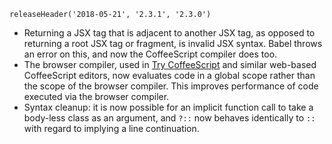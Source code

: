 ```
releaseHeader('2018-05-21', '2.3.1', '2.3.0')
```

*   Returning a JSX tag that is adjacent to another JSX tag, as opposed to returning a root JSX tag or fragment, is invalid JSX syntax. Babel throws an error on this, and now the CoffeeScript compiler does too.
*   The browser compiler, used in [Try CoffeeScript](https://coffeescript.org/#try) and similar web-based CoffeeScript editors, now evaluates code in a global scope rather than the scope of the browser compiler. This improves performance of code executed via the browser compiler.
*   Syntax cleanup: it is now possible for an implicit function call to take a body-less class as an argument, and `?::` now behaves identically to `::` with regard to implying a line continuation.
